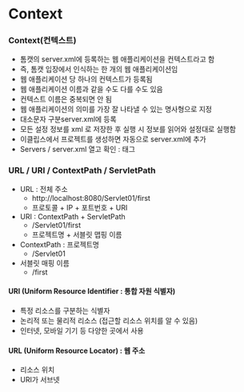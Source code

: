 # Context



### Context(컨텍스트)

- 톰캣의 server.xml에 등록하는 웹 애플리케이션을 컨텍스트라고 함
- 즉, 톰캣 입장에서 인식하는 한 개의 웹 애플리케이션임
- 웹 애플리케이션 당 하나의 컨텍스트가 등록됨
- 웹 애플리케이션 이름과 같을 수도 다를 수도 있음
- 컨텍스트 이름은 중복되면 안 됨
- 웹 애플리케이션의 의미를 가장 잘 나타낼 수 있는 명사형으로 지정
- 대소문자 구분server.xml에 등록
- 모든 설정 정보를 xml 로 저장한 후 실행 시 정보를 읽어와 설정대로 실행함
- 이클립스에서 프로젝트를 생성하면 자동으로 server.xml에 추가
- Servers / server.xml 열고 확인 : <Context> 태그



### URL / URI / ContextPath / ServletPath

- URL : 전체 주소
  - http://localhost:8080/Servlet01/first
  - 프로토콜 + IP + 포트번호 + URI
- URI : ContextPath + ServletPath
  - /Servlet01/first
  - 프로젝트명 + 서블릿 맵핑 이름
- ContextPath : 프로젝트명
  - /Servlet01
- 서블릿 매핑 이름
  - /first



#### URI (Uniform Resource Identifier : 통합 자원 식별자)

- 특정 리소스를 구분하는 식별자
- 논리적 또는 물리적 리소스 (접근할 리소스 위치를 알 수 있음)
- 인터넷, 모바일 기기 등 다양한 곳에서 사용



#### URL (Uniform Resource Locator) : 웹 주소

- 리소스 위치
- URI가 서브넷